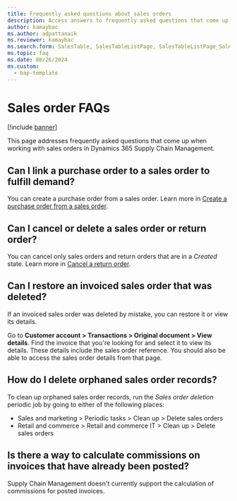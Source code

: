 ```yaml
---
title: Frequently asked questions about sales orders 
description: Access answers to frequently asked questions that come up when working with sales orders in Dynamics 365 Supply Chain Management.
author: kamaybac
ms.author: adpattanaik
ms.reviewer: kamaybac
ms.search.form: SalesTable, SalesTableListPage, SalesTableListPage_SalesCancelOrder
ms.topic: faq
ms.date: 08/26/2024
ms.custom: 
  - bap-template
--- 
```

 
# Sales order FAQs

[!include [banner](../includes/banner.md)]

This page addresses frequently asked questions that come up when working with sales orders in Dynamics 365 Supply Chain Management.

## Can I link a purchase order to a sales order to fulfill demand?

You can create a purchase order from a sales order. Learn more in [Create a purchase order from a sales order](/dynamics365/supply-chain/sales-marketing/tasks/create-purchase-order-sales-order).

## Can I cancel or delete a sales order or return order?

You can cancel only sales orders and return orders that are in a *Created* state. Learn more in [Cancel a return order](/dynamics365/supply-chain/service-management/cancel-return-order).

## Can I restore an invoiced sales order that was deleted?

If an invoiced sales order was deleted by mistake, you can restore it or view its details.

Go to **Customer account \> Transactions \> Original document \> View details**. Find the invoice that you're looking for and select it to view its details. These details include the sales order reference. You should also be able to access the sales order details from that page.

## How do I delete orphaned sales order records?

To clean up orphaned sales order records, run the *Sales order deletion* periodic job by going to either of the following places:

- Sales and marketing \> Periodic tasks \> Clean up \> Delete sales orders
- Retail and commerce \> Retail and commerce IT \> Clean up \> Delete sales orders

## Is there a way to calculate commissions on invoices that have already been posted?

Supply Chain Management doesn't currently support the calculation of commissions for posted invoices.
